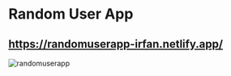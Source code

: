 # Random User App 

## https://randomuserapp-irfan.netlify.app/

![randomuserapp](https://user-images.githubusercontent.com/102031418/200322765-c444c6dc-92e1-4703-badf-40724537f6ac.png)
